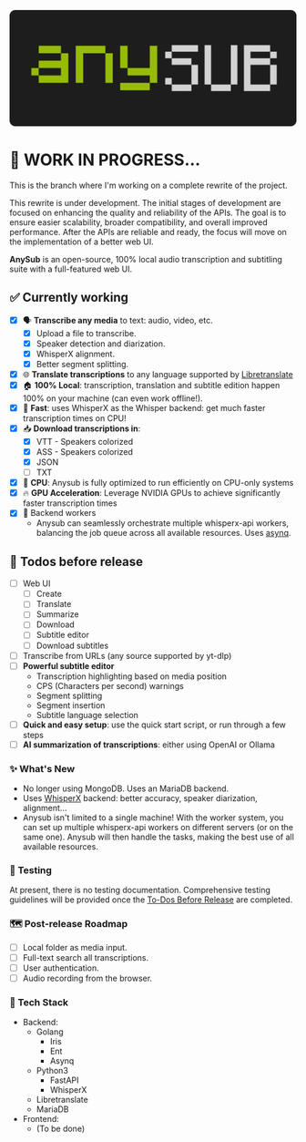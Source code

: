 [![anysub banner](misc/banner2.png)](https://anysub.org)

# 🚧 WORK IN PROGRESS...

This is the branch where I'm working on a complete rewrite of the project.

This rewrite is under development. The initial stages of development are focused on enhancing the quality and reliability of the APIs. The goal is to ensure easier scalability, broader compatibility, and overall improved performance. After the APIs are reliable and ready, the focus will move on the implementation of a better web UI.

**AnySub** is an open-source, 100% local audio transcription and subtitling suite with a full-featured web UI.

## ✅ Currently working

- [x] 🗣️ **Transcribe any media** to text: audio, video, etc.
  - [x] Upload a file to transcribe.
  - [x] Speaker detection and diarization.
  - [x] WhisperX alignment.
  - [x] Better segment splitting.
- [x] 🌐 **Translate transcriptions** to any language supported by [Libretranslate](https://libretranslate.com)
- [x] 🏠 **100% Local**: transcription, translation and subtitle edition happen 100% on your machine (can even work offline!).
- [x] 🚀 **Fast**: uses WhisperX as the Whisper backend: get much faster transcription times on CPU!
- [x] 📥 **Download transcriptions in**:
  - [x] VTT - Speakers colorized
  - [x] ASS - Speakers colorized
  - [x] JSON
  - [ ] TXT
- [x] 🐎 **CPU**: Anysub is fully optimized to run efficiently on CPU-only systems
- [x] 🔥 **GPU Acceleration**: Leverage NVIDIA GPUs to achieve significantly faster transcription times
- [x] 🦾 Backend workers
  - Anysub can seamlessly orchestrate multiple whisperx-api workers, balancing the job queue across all available resources. Uses [asynq](https://github.com/hibiken/asynq).

## 🏁 Todos before release
- [ ] Web UI
  - [ ] Create
  - [ ] Translate
  - [ ] Summarize
  - [ ] Download
  - [ ] Subtitle editor
  - [ ] Download subtitles
- [ ] Transcribe from URLs (any source supported by yt-dlp)
- [ ] **Powerful subtitle editor**
  - Transcription highlighting based on media position
  - CPS (Characters per second) warnings
  - Segment splitting
  - Segment insertion
  - Subtitle language selection
- [ ] **Quick and easy setup**: use the quick start script, or run through a few steps
- [ ] **AI summarization of transcriptions**: either using OpenAI or Ollama

### ✨ What's New

- No longer using MongoDB. Uses an MariaDB backend.
- Uses [WhisperX](https://github.com/m-bain/whisperX) backend: better accuracy, speaker diarization, alignment...
- Anysub isn't limited to a single machine! With the worker system, you can set up multiple whisperx-api workers on different servers (or on the same one). Anysub will then handle the tasks, making the best use of all available resources.

### 🧪 Testing

At present, there is no testing documentation. Comprehensive testing guidelines will be provided once the [To-Dos Before Release](#-todos-before-release) are completed.

### 🗺️ Post-release Roadmap

- [ ] Local folder as media input.
- [ ] Full-text search all transcriptions.
- [ ] User authentication.
- [ ] Audio recording from the browser.

### 🧱 Tech Stack

- Backend:
  - Golang
    - Iris
    - Ent
    - Asynq
  - Python3
    - FastAPI
    - WhisperX
  - Libretranslate
  - MariaDB
- Frontend:
  - (To be done)
